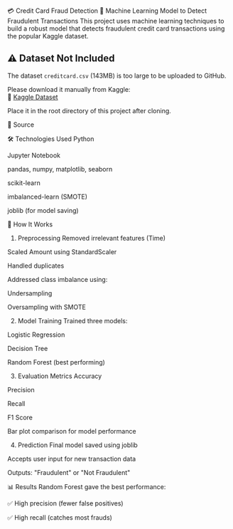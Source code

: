 💳 Credit Card Fraud Detection
🧠 Machine Learning Model to Detect Fraudulent Transactions
This project uses machine learning techniques to build a robust model that detects fraudulent credit card transactions using the popular Kaggle dataset.

⚠️ Dataset Not Included
-----------------------
The dataset `creditcard.csv` (143MB) is too large to be uploaded to GitHub.

Please download it manually from Kaggle:  
🔗 [Kaggle Dataset](https://www.kaggle.com/mlg-ulb/creditcardfraud)

Place it in the root directory of this project after cloning.

📁 Source

🛠️ Technologies Used
Python

Jupyter Notebook

pandas, numpy, matplotlib, seaborn

scikit-learn

imbalanced-learn (SMOTE)

joblib (for model saving)

🚀 How It Works
1. Preprocessing
Removed irrelevant features (Time)

Scaled Amount using StandardScaler

Handled duplicates

Addressed class imbalance using:

Undersampling

Oversampling with SMOTE

2. Model Training
Trained three models:

Logistic Regression

Decision Tree

Random Forest (best performing)

3. Evaluation Metrics
Accuracy

Precision

Recall

F1 Score

Bar plot comparison for model performance

4. Prediction
Final model saved using joblib

Accepts user input for new transaction data

Outputs: "Fraudulent" or "Not Fraudulent"

📊 Results
Random Forest gave the best performance:

✅ High precision (fewer false positives)

✅ High recall (catches most frauds)

